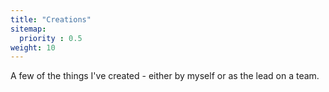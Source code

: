 ```yaml
---
title: "Creations"
sitemap:
  priority : 0.5
weight: 10
---
```


A few of the things I've created - either by myself or as the lead on a team.
